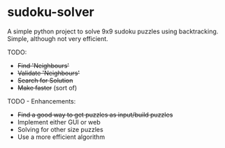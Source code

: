 # sudoku-solver
A simple python project to solve 9x9 sudoku puzzles using backtracking.
Simple, although not very efficient.

TODO:
- ~~Find 'Neighbours'~~
- ~~Validate 'Neighbours'~~
- ~~Search for Solution~~
- ~~Make faster~~ (sort of)

TODO - Enhancements:
- ~~Find a good way to get puzzles as input/build puzzles~~
- Implement either GUI or web
- Solving for other size puzzles
- Use a more efficient algorithm
